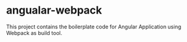 # angualar-webpack
This project contains the boilerplate code for Angular Application using Webpack as build tool.
